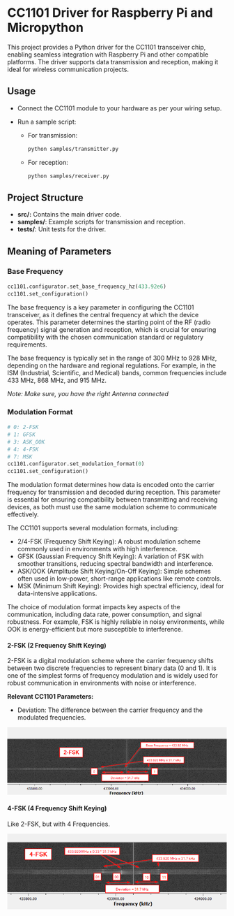 # CC1101 Driver for Raspberry Pi and Micropython

This project provides a Python driver for the CC1101 transceiver chip, enabling seamless integration with Raspberry Pi and other compatible platforms. The driver supports data transmission and reception, making it ideal for wireless communication projects.

## Usage
* Connect the CC1101 module to your hardware as per your wiring setup.

* Run a sample script:

    * For transmission:
        ```bash
        python samples/transmitter.py
        ```
    * For reception:
        ```bash
        python samples/receiver.py
        ```

## Project Structure
* **src/:** Contains the main driver code.
* **samples/**: Example scripts for transmission and reception.
* **tests/**: Unit tests for the driver.

## Meaning of Parameters

### Base Frequency

```python
cc1101.configurator.set_base_frequency_hz(433.92e6)
cc1101.set_configuration()
```
The base frequency is a key parameter in configuring the CC1101 transceiver, as it defines the central frequency at which the device operates. This parameter determines the starting point of the RF (radio frequency) signal generation and reception, which is crucial for ensuring compatibility with the chosen communication standard or regulatory requirements.

The base frequency is typically set in the range of 300 MHz to 928 MHz, depending on the hardware and regional regulations. For example, in the ISM (Industrial, Scientific, and Medical) bands, common frequencies include 433 MHz, 868 MHz, and 915 MHz.

*Note: Make sure, you have the right Antenna connected*

### Modulation Format

```python
# 0: 2-FSK
# 1: GFSK
# 3: ASK_OOK
# 4: 4-FSK
# 7: MSK
cc1101.configurator.set_modulation_format(0)
cc1101.set_configuration()
```
The modulation format determines how data is encoded onto the carrier frequency for transmission and decoded during reception. This parameter is essential for ensuring compatibility between transmitting and receiving devices, as both must use the same modulation scheme to communicate effectively.

The CC1101 supports several modulation formats, including:
  * 2/4-FSK (Frequency Shift Keying): A robust modulation scheme commonly used in environments with high interference.
  * GFSK (Gaussian Frequency Shift Keying): A variation of FSK with smoother transitions, reducing spectral bandwidth and interference.
  * ASK/OOK (Amplitude Shift Keying/On-Off Keying): Simple schemes often used in low-power, short-range applications like remote controls.
  * MSK (Minimum Shift Keying): Provides high spectral efficiency, ideal for data-intensive applications.

The choice of modulation format impacts key aspects of the communication, including data rate, power consumption, and signal robustness. For example, FSK is highly reliable in noisy environments, while OOK is energy-efficient but more susceptible to interference.

#### 2-FSK (2 Frequency Shift Keying)

2-FSK is a digital modulation scheme where the carrier frequency shifts between two discrete frequencies to represent binary data (0 and 1). It is one of the simplest forms of frequency modulation and is widely used for robust communication in environments with noise or interference.

**Relevant CC1101 Parameters:**

  * Deviation: The difference between the carrier frequency and the modulated frequencies.

![2-FSK Modulation](img/Sample_2-FSK.png)


#### 4-FSK (4 Frequency Shift Keying)

Like 2-FSK, but with 4 Frequencies.

![4-FSK Modulation](img/Sample_4-FSK.png)
